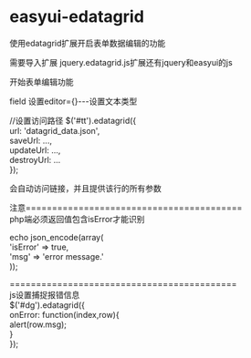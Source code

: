 # easyui-edatagrid
使用edatagrid扩展开启表单数据编辑的功能   

需要导入扩展 jquery.edatagrid.js扩展还有jquery和easyui的js  

开始表单编辑功能  

field 设置editor={}---设置文本类型    


//设置访问路径
$('#tt').edatagrid({  
	url: 'datagrid_data.json',  
	saveUrl: ...,  
	updateUrl: ...,  
	destroyUrl: ...  
});  


会自动访问链接，并且提供该行的所有参数


注意=========================================  
php端必须返回值包含isError才能识别  

echo json_encode(array(  
	'isError' => true,  
	'msg' => 'error message.'  
));  

===========================================   
js设置捕捉报错信息  
$('#dg').edatagrid({  
	onError: function(index,row){  
		alert(row.msg);  
	}  
});  
